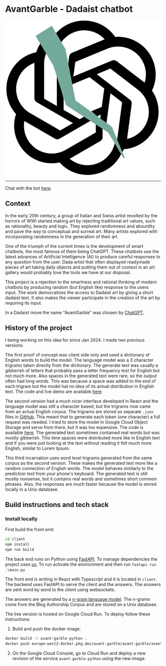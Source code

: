 # AvantGarble - Dadaist chatbot

<p align="center">
<img src="client/public/logo.svg"/>
</p>

---

Chat with the bot [here](https://place/holder).

## Context

In the early 20th century, a group of Italian and Swiss artist revolted by the
horrors of WWI started making art by rejecting traditional art values, such as
rationality, beauty and logic. They explored randomness and absurdity and pave
the way to conceptual and surreal art. Many artists explored with incorporating
randomness in the generation of their art.

One of the triumph of the current times is the development of smart chatbots,
the most famous of them being ChatGPT. These chatbots use the latest advances of
Artificial Intelligence (AI) to produce careful responses to any question from
the user. Dada artist that often displayed readymade pieces of art taking daily
objects and putting them out of context in an art gallery would probably love
the tools we have at our disposal.

This project is a rejection to the smartness and rational thinking of modern
chatbots by producing random (but English like) response to the users input. The
work democratizes the access to Dadaist art by giving a short dadaist text. It
also makes the viewer participate in the creation of the art by requiring its
input.

In a Dadaist move the name "AvantGarble" was chosen by
[ChatGPT](https://chat.openai.com/share/8cdf05a2-d521-4404-b2d4-6e4af7cd4434).


## History of the project

I being working on this idea for since Jan 2024. I made two previous versions.

The first proof of concept was client side only and used a dictionary of English
words to build the model. The language model was a 3 character trigrams taken
directly from the dictionary. The generate text was usually a gibberish of
letters that probably pass a letter frequency test for English but not much
more. Also spaces in the generated text were rare, so the output often had long
words. This was because a space was added to the end of each trigram but the
model hat no idea of its actual distribution in English text. The code and live
demo are available [here](https://github.com/tito21/AvantGarble)

The second version had a much nicer interface developed in React and the
language model was still a character based, but the trigrams now came from an
actual English corpus. The trigrams are stored as separate `.json` files in
[GitHub](https://github.com/tito21/ngrams-blogger). This meant that to generate
each token (one character) a full request was needed. I tried to store the model
in Google Cloud Object Storage and serve from there, but it was too expensive.
The code is available [here](https://github.com/tito21/avant-garble). The
generated text sometimes contained real words but was mostly gibberish. This
time spaces were distributed more like in English text and if you were just
looking at the text without reading it felt much more English, similar to Lorem
Ipsum.

This third incarnation uses word level trigrams generated from the same corpus
as the second version. These makes the generated text more like a random
connection of English words. The model behaves similarly to the prediction text
from your phone's keyboard. The generated text is still mostly nonsense, but it
contains real words and sometimes short common phrases. Also, the responses are
much faster because the model is stored locally in a Unix database.

## Build instructions and tech stack

### Install locally

First build the front end:

```bash
cd client
npm install
npm run build
```

The back end runs on Python using [FastAPI](https://fastapi.tiangolo.com/). To
manage dependencies the project uses [uv](https://docs.astral.sh/uv/), To run
activate the environment and then run `fastapi run .\main.py`

The front end is writing in React with Typescript and it is located in `client`.
The backend uses FastAPI to serve the client and the answers. The answers are
sent word by word to the client using websockets.

The answers are generated by a [n-gram language
model](https://en.wikipedia.org/wiki/Word_n-gram_language_model). The n-grams
come from the Blog Authorship Corpus and are stored on a Unix database.

The live version is hosted on Google Cloud Run. To deploy follow these
instructions:

1. Build and push the docker image:

```bash
docker build -t avant-garble-python .
docker push europe-west2-docker.pkg.dev/avant-garble/avant-garble/avant-garble
```

2. On the Google Cloud Console, go to Cloud Run and deploy a new revision of the
service `avant-garble-python` using the new image.
